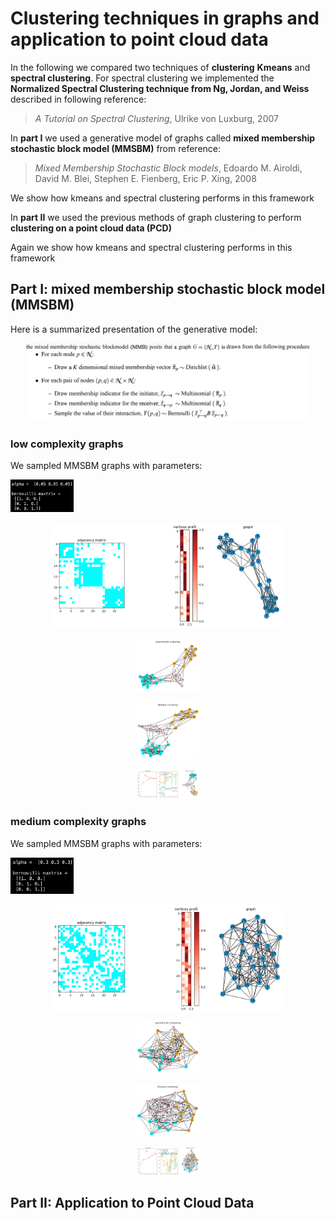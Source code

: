 # Clustering techniques in graphs and application to point cloud data

In the following we compared two techniques of **clustering** **Kmeans** and **spectral clustering**. For spectral clustering we implemented the **Normalized Spectral Clustering technique from Ng, Jordan, and Weiss** described in following reference:

> *A Tutorial on Spectral Clustering*, Ulrike von Luxburg, 2007

In **part I** we used a generative model of graphs called **mixed membership stochastic block model (MMSBM)** from reference:

> *Mixed Membership Stochastic Block models*, Edoardo M. Airoldi, David M. Blei, Stephen E. Fienberg, Eric P. Xing, 2008

We show how kmeans and spectral clustering performs in this framework

In **part II** we used the previous methods of graph clustering to perform **clustering on a point cloud data (PCD)**

Again we show how kmeans and spectral clustering performs in this framework

## Part I: mixed membership stochastic block model (MMSBM)

Here is a summarized presentation of the generative model:

<p align="center">
  <img src="img/mmsbm_gen.png" width="90%">
</p>

### low complexity graphs

We sampled MMSBM graphs with parameters:

<p align="left">
  <img src="img/mmsbm_lc.png" width="20%">
</p>

<p align="center">
  <img src="img/mmsbm_show_0-05.png" width="75%">
</p>

<p align="center">
  <img src="img/mmsbm_truth_0-05.png" width="20%">
</p>

<p align="center">
  <img src="img/mmsbm_kmeans_0-05.png" width="20%">
</p>

<p align="center">
  <img src="img/mmsbm_spectral_0-05.png" width="20%">
</p>

### medium complexity graphs

We sampled MMSBM graphs with parameters:

<p align="left">
  <img src="img/mmsbm_mc.png" width="20%">
</p>

<p align="center">
  <img src="img/mmsbm_show_0-3.png" width="75%">
</p>

<p align="center">
  <img src="img/mmsbm_truth_0-3.png" width="20%">
</p>

<p align="center">
  <img src="img/mmsbm_kmeans_0-3.png" width="20%">
</p>

<p align="center">
  <img src="img/mmsbm_spectral_0-3.png" width="20%">
</p>

## Part II: Application to Point Cloud Data


